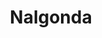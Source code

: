 ---
title: Nalgonda
excerpt: ""
thumbnail: /assets/images/nalgonda/thumbnail.jpg
featured_image: /assets/images/nalgonda/featured.jpg
categories:
    - travel
tags:
    - featured
    - hyderabad-getaways
---